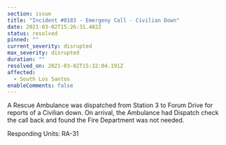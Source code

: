 ```yaml
---
section: issue
title: "Incident #0183 - Emergeny Call - Civilian Down"
date: 2021-03-02T15:26:31.482Z
status: resolved
pinned: ""
current_severity: disrupted
max_severity: disrupted
duration: ""
resolved_on: 2021-03-02T15:32:04.191Z
affected:
  - South Los Santos
enableComments: false
---
```

A Rescue Ambulance was dispatched from Station 3 to Forum Drive for reports of a Civilian down. On arrival, the Ambulance had Dispatch check the call back and found the Fire Department was not needed. 

Responding Units: RA-31